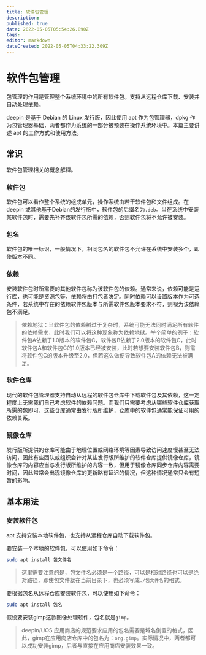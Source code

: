 ```yaml
---
title: 软件包管理
description: 
published: true
date: 2022-05-05T05:54:26.890Z
tags: 
editor: markdown
dateCreated: 2022-05-05T04:33:22.309Z
---
```


# 软件包管理

包管理的作用是管理整个系统环境中的所有软件包。支持从远程仓库下载、安装并自动处理依赖。

deepin 是基于 Debian 的 Linux 发行版，因此使用 apt 作为包管理器，dpkg 作为包管理器基础，两者都作为系统的一部分被预装在操作系统环境中。本篇主要讲述 apt 的工作方式和使用方法。

## 常识

软件包管理相关的概念解释。

### 软件包

软件包可以看作整个系统的组成单元，操作系统由若干软件包和文件组成。在 deepin 或其他基于Debian的发行版中，软件包的后缀名为`.deb`。当在系统中安装某软件包时，需要先补齐该软件包所需的依赖，否则软件包将不允许被安装。

### 包名

软件包的唯一标识，一般情况下，相同包名的软件包不允许在系统中安装多个，即使版本不同。

### 依赖

安装软件包时所需要的其他软件包称为该软件包的依赖。通常来说，依赖可能是运行库，也可能是资源包等，依赖将由打包者决定。同时依赖可以设置版本作为可选条件，若系统中存在的依赖软件包版本与所需软件包版本要求不符，则视为该依赖包不满足。

> 依赖地狱：当软件包的依赖树过于复杂时，系统可能无法同时满足所有软件的依赖需求，此时我们可以将这种现象称为依赖地狱。举个简单的例子：软件包A依赖于1.0版本的软件包C，软件包B依赖于2.0版本的软件包C，此时软件包A和软件包C的1.0版本已经被安装，此时若想要安装软件包B，则需将软件包C的版本升级至2.0，但若这么做便导致软件包A的依赖无法被满足。

### 软件仓库

现代的软件包管理器支持自动从远程的软件包仓库中下载软件包及其依赖，这一定程度上无需我们自己考虑软件的依赖问题。而我们只需要考虑从哪些软件仓库获取所需的包即可，这些仓库通常由发行版所维护，仓库中的软件包通常能保证可用的依赖关系。

### 镜像仓库

发行版所提供的仓库可能由于地理位置或网络环境等因素导致访问速度慢甚至无法访问，因此有些团队或组织会针对某些发行版所维护的软件仓库提供镜像仓库，镜像仓库的内容应当与发行版所维护的内容一致，但用于镜像仓库同步仓库内容需要时间，因此常常会出现镜像仓库的更新略有延迟的情况，但这种情况通常只会有短暂的影响。

## 基本用法

### 安装软件包

apt 支持安装本地软件包，也支持从远程仓库自动下载软件包。

要安装一个本地的软件包，可以使用如下命令：

```bash
sudo apt install 包文件名
```

> 这里需要注意的是，包文件名必须是一个路径，可以是相对路径也可以是绝对路径，即使包文件就在当前目录下，也必须写成`./包文件名`的格式。

要根据包名从远程仓库安装软件包，可以使用如下命令：

```bash
sudo apt install 包名
```

假设要安装gimp这款图像处理软件，包名就是`gimp`。

> deepin/UOS 应用商店的规范要求应用的包名需要是域名倒置的格式，因此，gimp在应用商店仓库中的包名为：`org.gimp`。实际情况中，两者都可以成功安装gimp，后者与直接在应用商店安装效果一致。
















